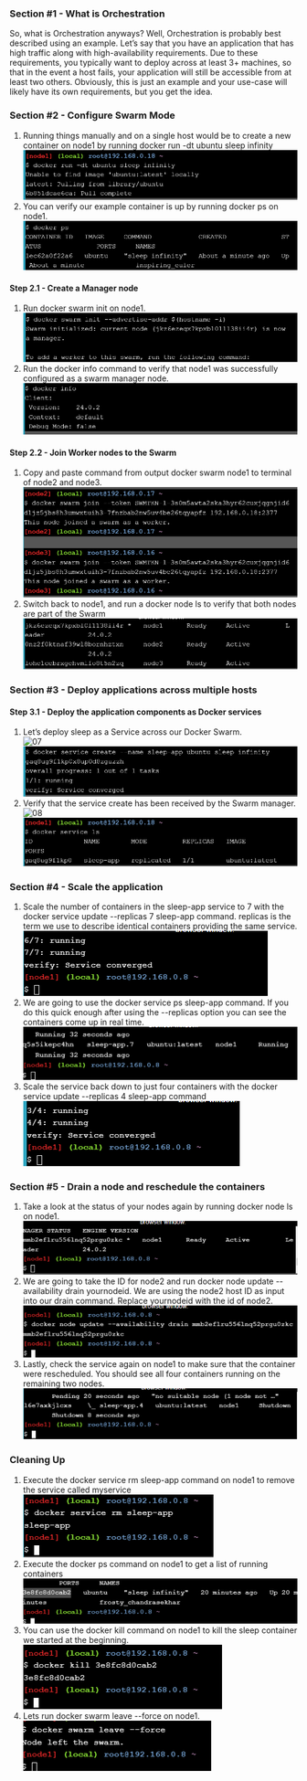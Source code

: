### Section #1 - What is Orchestration</br>
So, what is Orchestration anyways? Well, Orchestration is probably best described using an example. Let’s say that you have an application that has high traffic along with high-availability requirements. Due to these requirements, you typically want to deploy across at least 3+ machines, so that in the event a host fails, your application will still be accessible from at least two others. Obviously, this is just an example and your use-case will likely have its own requirements, but you get the idea.</br>

### Section #2 - Configure Swarm Mode</br>
1. Running things manually and on a single host would be to create a new container on node1 by running docker run -dt ubuntu sleep infinity</br>
<img src="https://github.com/tritutur/tekn-cloud-computing/blob/main/minggu-12/image/img1.png"/></br>
2. You can verify our example container is up by running docker ps on node1.</br>
<img src="https://github.com/tritutur/tekn-cloud-computing/blob/main/minggu-12/image/img2.png"/></br>

#### Step 2.1 - Create a Manager node</br>
1. Run docker swarm init on node1.</br>
<img src="https://github.com/tritutur/tekn-cloud-computing/blob/main/minggu-12/image/img3.png"/></br>
2. Run the docker info command to verify that node1 was successfully configured as a swarm manager node.</br>
<img src="https://github.com/tritutur/tekn-cloud-computing/blob/main/minggu-12/image/img4.png"/></br>

#### Step 2.2 - Join Worker nodes to the Swarm</br>
1. Copy and paste command from output docker swarm node1 to terminal of node2 and node3.</br>
<img src="https://github.com/tritutur/tekn-cloud-computing/blob/main/minggu-12/image/img5.png"/></br>
2. Switch back to node1, and run a docker node ls to verify that both nodes are part of the Swarm</br>
<img src="https://github.com/tritutur/tekn-cloud-computing/blob/main/minggu-12/image/img6.png"/></br>


### Section #3 - Deploy applications across multiple hosts</br>
#### Step 3.1 - Deploy the application components as Docker services</br>
1. Let’s deploy sleep as a Service across our Docker Swarm.</br>
![07](img7.png)<img src="https://github.com/tritutur/tekn-cloud-computing/blob/main/minggu-12/image/img7.png"/></br>
2. Verify that the service create has been received by the Swarm manager.</br>
![08](img8.png)<img src="https://github.com/tritutur/tekn-cloud-computing/blob/main/minggu-12/image/img8.png"/></br>

### Section #4 - Scale the application</br>
1. Scale the number of containers in the sleep-app service to 7 with the docker service update --replicas 7 sleep-app command. replicas is the term we use to describe identical containers providing the same service.</br>
<img src="https://github.com/tritutur/tekn-cloud-computing/blob/main/minggu-12/image/step4-service-update.png"/></br>
2. We are going to use the docker service ps sleep-app command. If you do this quick enough after using the --replicas option you can see the containers come up in real time.</br>
<img src="https://github.com/tritutur/tekn-cloud-computing/blob/main/minggu-12/image/step4-docker-ls-sleep.png"/></br>
3. Scale the service back down to just four containers with the docker service update --replicas 4 sleep-app command</br>
<img src="https://github.com/tritutur/tekn-cloud-computing/blob/main/minggu-12/image/step4-docker-replicas-4.png"/></br>

### Section #5 - Drain a node and reschedule the containers
1. Take a look at the status of your nodes again by running docker node ls on node1.</br>
<img src="https://github.com/tritutur/tekn-cloud-computing/blob/main/minggu-12/image/step5-docker-ls.png"/></br>
2. We are going to take the ID for node2 and run docker node update --availability drain yournodeid. We are using the node2 host ID as input into our drain command. Replace yournodeid with the id of node2.</br>
<img src="https://github.com/tritutur/tekn-cloud-computing/blob/main/minggu-12/image/step5-docker-node-update.png"/></br>
3. Lastly, check the service again on node1 to make sure that the container were rescheduled. You should see all four containers running on the remaining two nodes.</br>
<img src="https://github.com/tritutur/tekn-cloud-computing/blob/main/minggu-12/image/step5-docker-service-sleep.png"/></br>

### Cleaning Up
1. Execute the docker service rm sleep-app command on node1 to remove the service called myservice</br>
<img src="https://github.com/tritutur/tekn-cloud-computing/blob/main/minggu-12/image/cleaning-service-rm.png"/></br>
2. Execute the docker ps command on node1 to get a list of running containers</br>
<img src="https://github.com/tritutur/tekn-cloud-computing/blob/main/minggu-12/image/cleaning-docker-ps.png"/></br>
3. You can use the docker kill <CONTAINER ID> command on node1 to kill the sleep container we started at the beginning.</br>
<img src="https://github.com/tritutur/tekn-cloud-computing/blob/main/minggu-12/image/cleaning-docker-kill.png"/></br>
4. Lets run docker swarm leave --force on node1.</br>
<img src="https://github.com/tritutur/tekn-cloud-computing/blob/main/minggu-12/image/cleaning-docker-swarm-leave.png"/></br>